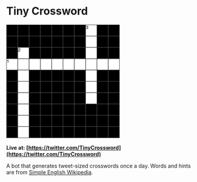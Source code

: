 Tiny Crossword
====================================

![Tiny Crossword](puzzle.gif)

**Live at: [https://twitter.com/TinyCrossword](https://twitter.com/TinyCrossword)**

A bot that generates tweet-sized crosswords once a day. Words and hints are from [Simple English Wikipedia](https://simple.wikipedia.org/wiki/Main_Page).